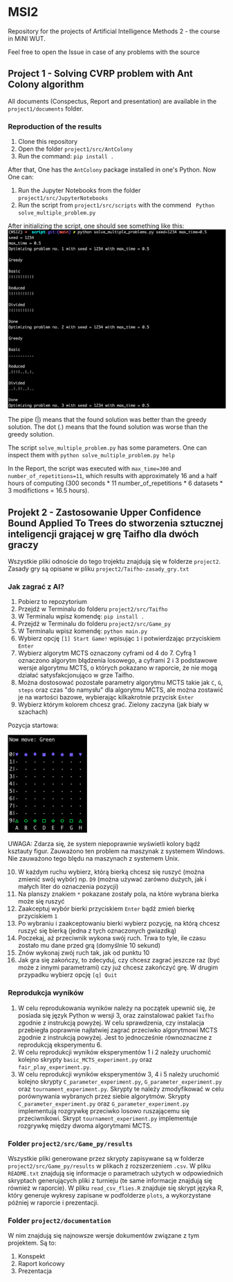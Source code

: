 # MSI2
Repository for the projects of Artificial Intelligence Methods 2 - the course in MiNI WUT.

Feel free to open the Issue in case of any problems with the source

## Project 1 - Solving CVRP problem with Ant Colony algorithm
All documents (Conspectus, Report and presentation) are available in the `project1/documents` folder.

### Reproduction of the results
1. Clone this repository
2. Open the folder `project1/src/AntColony`
3. Run the command: `pip install .`

After that, One has the `AntColony` package installed in one's Python. Now One can:

1. Run the Jupyter Notebooks from the folder `project1/src/JupyterNotebooks`
2. Run the script from `project1/src/scripts` with the commend ` Python solve_multiple_problem.py`

After initializing the script, one should see something like this:
![Ongoing_script_photo_](project1/script_ongoing.png)

The pipe (|) means that the found solution was better than the greedy solution. The dot (.) means that the found solution was worse than the greedy solution.

The script `solve_multiple_problem.py` has some parameters. One can inspect them with `python solve_multiple_problem.py help`

In the Report, the script was executed with `max_time=300` and `number_of_repetitions=11`, which results with approximately 16 and a half hours of computing (300 seconds * 11 number\_of\_repetitions * 6 datasets * 3 modifictions = 16.5 hours).

## Projekt 2 - Zastosowanie Upper Confidence Bound Applied To Trees do stworzenia sztucznej inteligencji grającej w grę Taifho dla dwóch graczy

Wszystkie pliki odnoście do tego trojektu znajdują się w folderze `project2`. Zasady gry są opisane w pliku `project2/Taifho-zasady_gry.txt`

### Jak zagrać z AI?
1. Pobierz to repozytorium
2. Przejdź w Terminalu do folderu `project2/src/Taifho`
3. W Terminalu wpisz komendę: `pip install .`
4. Przejdź w Terminalu do folderu `project2/src/Game_py`
5. W Terminalu wpisz komendę: `python main.py`
6. Wybierz opcję `[1] Start Game!` wpisując `1` i potwierdzając przyciskiem `Enter`
7. Wybierz algorytm MCTS oznaczony cyframi od 4 do 7. Cyfrą 1 oznaczono algorytm błądzenia losowego, a cyframi 2 i 3 podstawowe wersje algorytmu MCTS, o których pokazano w raporcie, że nie mogą działać satysfakcjonująco w grze Taifho.
8. Można dostosować pozostałe parametry algorytmu MCTS takie jak `C`, `G`, `steps` oraz czas "do namysłu" dla algorytmu MCTS, ale można zostawić je na wartości bazowe, wybierając kilkakrotnie przycisk `Enter`
9. Wybierz którym kolorem chcesz grać. Zielony zaczyna (jak biały w szachach)

Pozycja startowa:

![starting_board_photo](project2/starting_board.png)

UWAGA: Zdarza się, że system niepoprawnie wyświetli kolory bądź ksztauty figur. Zauważono ten problem na maszynak z systemem Windows. Nie zauważono tego blędu na maszynach z systemem Unix.

10. W każdym ruchu wybierz, którą bierką chcesz się ruszyć (można zmienić swój wybór) np. `D9` (można używać zarówno dużych, jak i małych liter do oznaczenia pozycji)
11. Na planszy znakiem `*` pokazane zostały pola, na które wybrana bierka może się ruszyć
12. Zaakceptuj wybór bierki przyciskiem `Enter` bądź zmień bierkę przyciskiem `1`
13. Po wybraniu i zaakceptowaniu bierki wybierz pozycję, na którą chcesz ruszyć się bierką (jedna z tych oznaczonych gwiazdką)
14. Poczekaj, aż przeciwnik wykona swój ruch. Trwa to tyle, ile czasu zostało mu dane przed grą (domyślnie 10 sekund)
15. Znów wykonaj zwój ruch tak, jak od punktu 10
16. Jak gra się zakończy, to zdecyduj, czy chcesz zagrać jeszcze raz (być może z innymi parametrami) czy już chcesz zakończyć grę. W drugim przypadku wybierz opcję `[q] Quit`

### Reprodukcja wyników

1. W celu reprodukowania wyników należy na początek upewnić się, że posiada się język Python w wersji 3, oraz zainstalować pakiet `Taifho` zgodnie z instrukcją powyżej. W celu sprawdzenia, czy instalacja przebiegła poprawnie najłatwiej zagrać przeciwko algorytmowi MCTS zgodnie z instrukcją powyżej. Jest to jednocześnie równoznaczne z reprodukcją eksperymentu 6.
2. W celu reprodukcji wyników eksperymentów 1 i 2 należy uruchomić kolejno skrypty `basic_MCTS_experiment.py` oraz `fair_play_experiment.py`.
3. W celu reprodukcji wyników eksperymentów 3, 4 i 5 należy uruchomić kolejno skrypty `C_parameter_experiment.py`, `G_parameter_experiment.py` oraz `tournament_experiment.py`. Skrypty te należy zmodyfikować w celu porównywania wybranych przez siebie algorytmów. Skrypty `C_parameter_experiment.py` oraz `G_parameter_experiment.py` implementują rozgrywkę przeciwko losowo ruszającemu się przeciwnikowi. Skrypt `tournament_experiment.py` implementuje rozgrywkę między dwoma algorytmami MCTS.

### Folder `project2/src/Game_py/results`

Wszystkie pliki generowane przez skrypty zapisywane są w folderze `project2/src/Game_py/results` w plikach z rozszerzeniem `.csv`. W pliku `README.txt` znajdują się informacje o parametrach użytych w odpowiednich skryptach generujących pliki z turnieju (te same informacje znajdują się również w raporcie). W pliku `read_csv_flies.R` znajduje się skrypt języka R, który generuje wykresy zapisane w podfolderze `plots`, a wykorzystane później w raporcie i prezentacji.

### Folder `project2/documentation`

W nim znajdują się najnowsze wersje dokumentów związane z tym projektem. Są to:

1. Konspekt
2. Raport końcowy
3. Prezentacja
